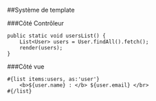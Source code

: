 ##Système de template

###Côté Contrôleur

	public static void usersList() {
	    List<User> users = User.findAll().fetch();		
	    render(users);
	}

###Côté vue

	#{list items:users, as:'user'}
	    <b>${user.name} : </b> ${user.email} </br>
	#{/list}